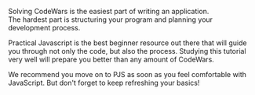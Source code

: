 Solving CodeWars is the easiest part of writing an application.    
The hardest part is structuring your program and planning your development process.  

Practical Javascript is the best beginner resource out there that will guide you through not only the code, but also the process.  Studying this tutorial very well will prepare you better than any amount of CodeWars.  
  
We recommend you move on to PJS as soon as you feel comfortable with JavaScript.  But don't forget to keep refreshing your basics!